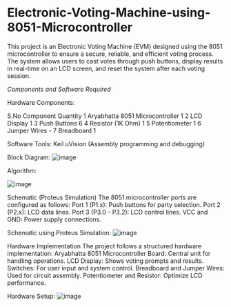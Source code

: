# Electronic-Voting-Machine-using-8051-Microcontroller
This project is an Electronic Voting Machine (EVM) designed using the 8051 microcontroller to ensure a secure, reliable, and efficient voting process. The system allows users to cast votes through push buttons, display results in real-time on an LCD screen, and reset the system after each voting session.

*Components and Software Required*

Hardware Components:

S.No    Component                             Quantity
1      Aryabhatta 8051 Microcontroller           1
2      LCD Display                               1
3      Push Buttons                              6
4      Resistor (1K Ohm)                         1
5      Potentiometer                             1
6      Jumper Wires                              -
7      Breadboard                                1

Software Tools: Keil uVision (Assembly programming and debugging)

Block Diagram:
![image](https://github.com/user-attachments/assets/d9b200bd-df24-4572-8366-e6284fb1f6a0)

Algorithm:

![image](https://github.com/user-attachments/assets/452f207f-daa1-4add-90cb-fb640f7f05c3)

Schematic (Proteus Simulation)
The 8051 microcontroller ports are configured as follows:
Port 1 (P1.x): Push buttons for party selection.
Port 2 (P2.x): LCD data lines.
Port 3 (P3.0 - P3.2): LCD control lines.
VCC and GND: Power supply connections.

Schematic using Proteus Simulation:
![image](https://github.com/user-attachments/assets/559928df-0d23-4fdd-ae65-ab96c6ed56e9)

Hardware Implementation
The project follows a structured hardware implementation:
Aryabhatta 8051 Microcontroller Board: Central unit for handling operations.
LCD Display: Shows voting prompts and results.
Switches: For user input and system control.
Breadboard and Jumper Wires: Used for circuit assembly.
Potentiometer and Resistor: Optimize LCD performance.

Hardware Setup:
![image](https://github.com/user-attachments/assets/5b024cf8-9687-48bd-b786-c7020f3e2f26)




